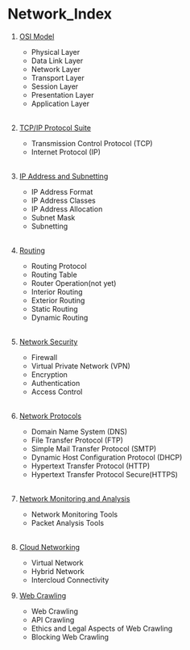 # Network_Index

1. [OSI Model](https://github.com/ChoiJeonSeok/TIL/blob/master/CS/Network/Network_CS_Knowledge/OSI_Model.md)
   - Physical Layer
   - Data Link Layer
   - Network Layer
   - Transport Layer
   - Session Layer
   - Presentation Layer
   - Application Layer
<br><br>

2. [TCP/IP Protocol Suite](https://github.com/ChoiJeonSeok/TIL/blob/master/CS/Network/Network_CS_Knowledge/TCP_IP.md)
   - Transmission Control Protocol (TCP)
   - Internet Protocol (IP)
<br><br>

3. [IP Address and Subnetting](https://github.com/ChoiJeonSeok/TIL/blob/master/CS/Network/Network_CS_Knowledge/IP_Addressing_and_Subnetting.md)
   - IP Address Format
   - IP Address Classes
   - IP Address Allocation
   - Subnet Mask
   - Subnetting
<br><br>

4. [Routing](https://github.com/ChoiJeonSeok/TIL/blob/master/CS/Network/Network_CS_Knowledge/Routing.md)
   - Routing Protocol
   - Routing Table
   - Router Operation(not yet)
   - Interior Routing
   - Exterior Routing
   - Static Routing
   - Dynamic Routing
<br><br>

5. [Network Security](https://github.com/ChoiJeonSeok/TIL/blob/master/CS/Network/Network_CS_Knowledge/Network_Security.md)
   - Firewall
   - Virtual Private Network (VPN)
   - Encryption
   - Authentication
   - Access Control
<br><br>

6. [Network Protocols](https://github.com/ChoiJeonSeok/TIL/blob/master/CS/Network/Network_CS_Knowledge/Network_Protocols.md)
   - Domain Name System (DNS)
   - File Transfer Protocol (FTP)
   - Simple Mail Transfer Protocol (SMTP)
   - Dynamic Host Configuration Protocol (DHCP)
   - Hypertext Transfer Protocol (HTTP)
   - Hypertext Transfer Protocol Secure(HTTPS)
<br><br>

7. [Network Monitoring and Analysis](https://github.com/ChoiJeonSeok/TIL/blob/master/CS/Network/Network_CS_Knowledge/Network_Monitoring_Analysis.md)
   - Network Monitoring Tools
   - Packet Analysis Tools
<br><br>

8. [Cloud Networking](https://github.com/ChoiJeonSeok/TIL/blob/master/CS/Network/Network_CS_Knowledge/Cloud_Networking.md)
   - Virtual Network
   - Hybrid Network
   - Intercloud Connectivity

9. [Web Crawling]("https://github.com/ChoiJeonSeok/TIL/tree/master/etc/Coming_Soon.md")
   - Web Crawling
   - API Crawling
   - Ethics and Legal Aspects of Web Crawling
   - Blocking Web Crawling